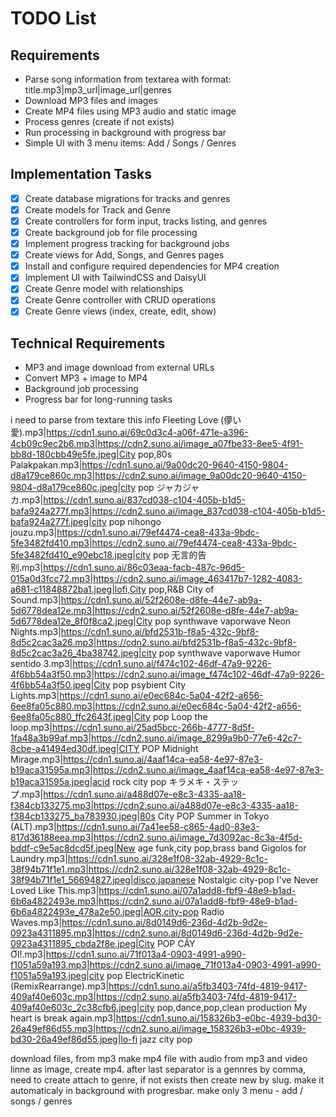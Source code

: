 # TODO List

## Requirements
- Parse song information from textarea with format: title.mp3|mp3_url|image_url|genres
- Download MP3 files and images
- Create MP4 files using MP3 audio and static image
- Process genres (create if not exists)
- Run processing in background with progress bar
- Simple UI with 3 menu items: Add / Songs / Genres

## Implementation Tasks
- [x] Create database migrations for tracks and genres
- [x] Create models for Track and Genre
- [x] Create controllers for form input, tracks listing, and genres
- [x] Create background job for file processing
- [x] Implement progress tracking for background jobs
- [x] Create views for Add, Songs, and Genres pages
- [x] Install and configure required dependencies for MP4 creation
- [x] Implement UI with TailwindCSS and DaisyUI
- [x] Create Genre model with relationships
- [x] Create Genre controller with CRUD operations
- [x] Create Genre views (index, create, edit, show)

## Technical Requirements
- MP3 and image download from external URLs
- Convert MP3 + image to MP4
- Background job processing
- Progress bar for long-running tasks

i need to parse from textare this info
Fleeting Love (儚い愛).mp3|https://cdn1.suno.ai/69c0d3c4-a06f-471e-a396-4cb09c9ec2b6.mp3|https://cdn2.suno.ai/image_a07fbe33-8ee5-4f91-bb8d-180cbb49e5fe.jpeg|City pop,80s
Palakpakan.mp3|https://cdn1.suno.ai/9a00dc20-9640-4150-9804-d8a179ce860c.mp3|https://cdn2.suno.ai/image_9a00dc20-9640-4150-9804-d8a179ce860c.jpeg|city pop
ジャカジャカ.mp3|https://cdn1.suno.ai/837cd038-c104-405b-b1d5-bafa924a277f.mp3|https://cdn2.suno.ai/image_837cd038-c104-405b-b1d5-bafa924a277f.jpeg|city pop
nihongo jouzu.mp3|https://cdn1.suno.ai/79ef4474-cea8-433a-9bdc-5fe3482fd410.mp3|https://cdn2.suno.ai/79ef4474-cea8-433a-9bdc-5fe3482fd410_e90ebc18.jpeg|city pop
无言的告别.mp3|https://cdn1.suno.ai/86c03eaa-facb-487c-96d5-015a0d3fcc72.mp3|https://cdn2.suno.ai/image_463417b7-1282-4083-a681-c11848872ba1.jpeg|lofi,City pop,R&B
City of Sound.mp3|https://cdn1.suno.ai/52f2608e-d8fe-44e7-ab9a-5d6778dea12e.mp3|https://cdn2.suno.ai/52f2608e-d8fe-44e7-ab9a-5d6778dea12e_8f0f8ca2.jpeg|City pop synthwave vaporwave
Neon Nights.mp3|https://cdn1.suno.ai/bfd2531b-f8a5-432c-9bf8-8d5c2cac3a26.mp3|https://cdn2.suno.ai/bfd2531b-f8a5-432c-9bf8-8d5c2cac3a26_4ba38742.jpeg|city pop synthwave vaporwave
Humor sentido 3.mp3|https://cdn1.suno.ai/f474c102-46df-47a9-9226-4f6bb54a3f50.mp3|https://cdn2.suno.ai/image_f474c102-46df-47a9-9226-4f6bb54a3f50.jpeg|City pop psybient
City Lights.mp3|https://cdn1.suno.ai/e0ec684c-5a04-42f2-a656-6ee8fa05c880.mp3|https://cdn2.suno.ai/e0ec684c-5a04-42f2-a656-6ee8fa05c880_ffc2643f.jpeg|City pop
Loop the loop.mp3|https://cdn1.suno.ai/25ad5bcc-266b-4777-8d5f-1fa48a3b99af.mp3|https://cdn2.suno.ai/image_8299a9b0-77e6-42c7-8cbe-a41494ed30df.jpeg|CITY POP
Midnight Mirage.mp3|https://cdn1.suno.ai/4aaf14ca-ea58-4e97-87e3-b19aca31595a.mp3|https://cdn2.suno.ai/image_4aaf14ca-ea58-4e97-87e3-b19aca31595a.jpeg|acid rock city pop
キラメキ・ステップ.mp3|https://cdn1.suno.ai/a488d07e-e8c3-4335-aa18-f384cb133275.mp3|https://cdn2.suno.ai/a488d07e-e8c3-4335-aa18-f384cb133275_ba783930.jpeg|80s City POP
Summer in Tokyo (ALT).mp3|https://cdn1.suno.ai/7a41ee58-c865-4ad0-83e3-817d36188eea.mp3|https://cdn2.suno.ai/image_7d3092ac-8c3a-4f5d-bddf-c9e5ac8dcd5f.jpeg|New age funk,city pop,brass band
Gigolos for Laundry.mp3|https://cdn1.suno.ai/328e1f08-32ab-4929-8c1c-38f94b71f1e1.mp3|https://cdn2.suno.ai/328e1f08-32ab-4929-8c1c-38f94b71f1e1_56694827.jpeg|disco,japanese Nostalgic city-pop
I've Never Loved Like This.mp3|https://cdn1.suno.ai/07a1add8-fbf9-48e9-b1ad-6b6a4822493e.mp3|https://cdn2.suno.ai/07a1add8-fbf9-48e9-b1ad-6b6a4822493e_478a2e50.jpeg|AOR,city-pop
Radio Waves.mp3|https://cdn1.suno.ai/8d0149d6-236d-4d2b-9d2e-0923a4311895.mp3|https://cdn2.suno.ai/8d0149d6-236d-4d2b-9d2e-0923a4311895_cbda2f8e.jpeg|City POP
CÂY ƠI!.mp3|https://cdn1.suno.ai/71f013a4-0903-4991-a990-f1051a59a193.mp3|https://cdn2.suno.ai/image_71f013a4-0903-4991-a990-f1051a59a193.jpeg|city pop
ElectricKinetic  (RemixRearrange).mp3|https://cdn1.suno.ai/a5fb3403-74fd-4819-9417-409af40e603c.mp3|https://cdn2.suno.ai/a5fb3403-74fd-4819-9417-409af40e603c_2c38cfb6.jpeg|city pop,dance,pop,clean production
My heart is break again.mp3|https://cdn1.suno.ai/158326b3-e0bc-4939-bd30-26a49ef86d55.mp3|https://cdn2.suno.ai/image_158326b3-e0bc-4939-bd30-26a49ef86d55.jpeg|lo-fi jazz city pop

download files, from mp3 make mp4 file with audio from mp3 and video linne as image, create mp4. after last separator is a gennres by comma, need to create attach to genre, if not exists then create new by slug. make it automaticaly in background with progresbar. make only 3 menu - add / songs / genres